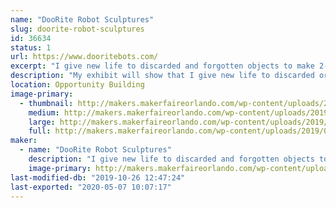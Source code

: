 ```yaml
---
name: "DooRite Robot Sculptures"
slug: doorite-robot-sculptures
id: 36634
status: 1
url: https://www.dooritebots.com/
excerpt: "I give new life to discarded and forgotten objects to make 2-foot tall sculptures that resemble a robot, each with their  own personality. "
description: "My exhibit will show that I give new life to discarded or forgotten objects. My sculptures average two-feet in height and have a humanoid likeness or that of a robot.  The exhibit will display my creations and visitors will be able to identify many household items found in my sculptures."
location: Opportunity Building
image-primary:
  - thumbnail: http://makers.makerfaireorlando.com/wp-content/uploads/2019/08/IMG_0040-150x150.jpg
    medium: http://makers.makerfaireorlando.com/wp-content/uploads/2019/08/IMG_0040-225x300.jpg
    large: http://makers.makerfaireorlando.com/wp-content/uploads/2019/08/IMG_0040-768x1024.jpg
    full: http://makers.makerfaireorlando.com/wp-content/uploads/2019/08/IMG_0040.jpg
maker:
  - name: "DooRite Robot Sculptures"
    description: "I give new life to discarded and forgotten objects to make 2-foot tall sculptures that resemble a robot, each with their  own personality. "
    image-primary: http://makers.makerfaireorlando.com/wp-content/uploads/2019/08/IMG_0018-1-768x1024.jpg
last-modified-db: "2019-10-26 12:47:24"
last-exported: "2020-05-07 10:07:17"
---
```

